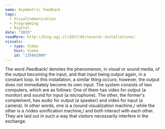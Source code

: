 ```yaml
---
name: Asymmetric feedback
tags:
  - VisualCommunication
  - Programming
  - Digital
date: "2015"
readMore: http://blog.agj.cl/2017/05/several-installations/
visuals:
  - type: Video
    host: Vimeo
    id: "135842909"
---
```



The word /feedback/ denotes the phenomenon, in visual or sound media, of the output becoming the input, and that input being output again, in a constant loop. In this installation, a similar thing occurs; however, the output does not immediately become its own input. The system consists of two computers, which are as follows: One of them has video for output (a monitor) and sound for input (a microphone). The other, the former's complement, has audio for output (a speaker) and video for input (a camera). In other words, one is a /sound visualization machine,/ while the other is a /video sonification machine,/ and both interact with each other. They are laid out in such a way that visitors necessarily interfere in the exchange.
